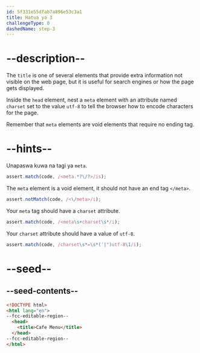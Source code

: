 ```yaml
---
id: 5f331e55dfab7a896e53c3a1
title: Hatua ya 3
challengeType: 0
dashedName: step-3
---
```


# --description--

The `title` is one of several elements that provide extra information not visible on the web page, but it is useful for search engines or how the page gets displayed.

Inside the `head` element, nest a `meta` element with an attribute named `charset` set to the value `utf-8` to tell the browser how to encode characters for the page.

Remember that `meta` elements are void elements that require no ending tag.

# --hints--

Unapaswa kuwa na tagi ya `meta`.

```js
assert.match(code, /<meta.*?\/?>/is);
```

The `meta` element is a void element, it should not have an end tag `</meta>`.

```js
assert.notMatch(code, /<\/meta>/i);
```

Your `meta` tag should have a `charset` attribute.

```js
assert.match(code, /<meta\s+charset\s*/i);
```

Your `charset` attribute should have a value of `utf-8`.

```js
assert.match(code, /charset\s*=\s*('|")utf-8\1/i);
```

# --seed--

## --seed-contents--

```html
<!DOCTYPE html>
<html lang="en">
--fcc-editable-region--
  <head>
    <title>Cafe Menu</title>
  </head>
--fcc-editable-region--
</html>
```
